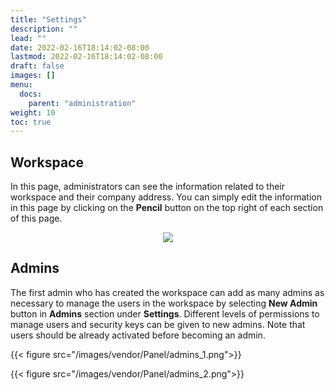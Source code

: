 ```yaml
---
title: "Settings"
description: ""
lead: ""
date: 2022-02-16T18:14:02-08:00
lastmod: 2022-02-16T18:14:02-08:00
draft: false
images: []
menu:
  docs:
    parent: "administration"
weight: 10
toc: true
---
```


## Workspace

In this page, administrators can see the information related to their workspace and their company address.
You can simply edit the information in this page by clicking on the **Pencil** button on the top right of each section of this page.

<p align="center">
    <img src="/images/vendor/Panel/workspace.png">
</p>

## Admins

The first admin who has created the workspace can add as many admins as necessary to manage the users in the workspace by selecting **New Admin** button in
**Admins** section under **Settings**. Different levels of permissions to manage users and security keys can be given to new admins. Note that users should
be already activated before becoming an admin.

{{< figure src="/images/vendor/Panel/admins_1.png">}}

{{< figure src="/images/vendor/Panel/admins_2.png">}}
